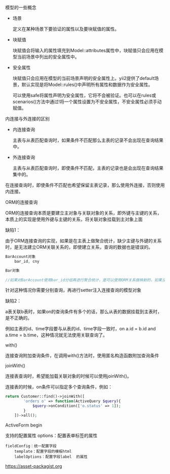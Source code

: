 

模型的一些概念

- 场景

  定义在某种场景下要验证的属性以及要块赋值的属性。

- 块赋值

  块赋值会将输入的属性填充到Model::attributes属性中，块赋值只会应用在模型当前场景中列出的安全属性中。

- 安全属性

  块赋值只会应用在模型的当前场景声明的安全属性上。yii2提供了default场景，默认实现是将Model::rules()中声明所有属性和数据作为安全属性。

  可以使用safe将属性声明为安全属性，它将不会被验证。也可以在rules或scenarios()方法中通过!将一个属性设置为不安全属性，不安全属性必须手动赋值。





内连接与外连接的区别

- 内连接查询

  主表与从表匹配查询时，如果条件不匹配那么主表的记录不会出现在查询结果中。

- 外连接查询

  主表与从表匹配查询时，即使条件不匹配，主表的记录也是会出现在查询结果集中的。

在连接查询时，即使条件不匹配也希望保留主表记录，那么使用外连接，否则使用内连接。



ORM的连接查询

ORM的连接查询本质是要建立主对象与关联对象的关系，即外键与主键的关系，本质上的实现是使用外键与主键的关系，将关联对象挂载到主对象上面



缺陷1：

由于ORM连接查询的实现，如果是在主表上做聚合统计，缺少主键与外键的关系时，是无法建立ORM关联关系的，即使建立关系，查询的数据也是错误的。

```php
BarAccount对象
    bar_id, cny

Bar对象
    
//如果对BarAccount使用bar_id分组再进行聚合统计，是可以使用ORM关系做映射的，如果没有的话，则无法设置。
```

针对这种情况你需要分别查询，再进行setter注入连接查询的模型对象

缺陷2：

a表关联b表时，如果on的查询条件有多个的话，那么从表的数据挂载到主表时，是不正确的。

例如主表的id、time字段要与从表的id、time字段一致时，on a.id = b.id and a.time = b.time，这种情况就无法使用关联查询了。



with()

连接查询附加查询条件，在调用with()方法时，使用匿名构造函数附加查询条件



joinWith()

连接表查询时，希望能加载关联对象的时候可以使用joinWith()。

连接表的时候，on条件可以指定多个查询条件，例如：

```php
return Customer::find()->joinWith([
        'orders o' => function(ActiveQuery $query){
            $query->onCondition(['o.status' => 1]);
        }
    ])->all();
```







ActiveForm
	begin

支持的配置属性
	options：配置表单标签的属性

	fieldConfig：统一配置字段
		template：配置字段的模板html
		labelOptions：配置字段label	的属性

https://asset-packagist.org